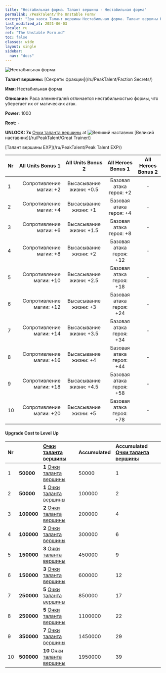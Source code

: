 ```yaml
---
title: "Нестабильная форма. Талант вершины - Нестабильная форма"
permalink: /PeakTalent/The Unstable Form/
excerpt: "Эра хаоса Талант вершины Нестабильная форма. Талант вершины Нестабильная форма. Нестабильная форма"
last_modified_at: 2021-06-03
locale: ru
ref: "The Unstable Form.md"
toc: false
classes: wide
layout: single
sidebar:
  nav: "docs"
---
```


  ![Нестабильная форма](/images/pt/talent_3002.png)

  **Талант вершины:** [Секреты фракции](/ru/PeakTalent/Faction Secrets/)

  **Имя:** Нестабильная форма

  **Описание:** Раса элементалей отличается нестабильностью формы, что уберегает их от магических атак.

  **Power:** 1000

  **Root:** -

  **UNLOCK: 7x** [Очки таланта вершины](/ItemsRU/con_934/) at ![Великий наставник](/images/pt/talent_3001.png) [Великий наставник](/ru/PeakTalent/Great Trainer/)

  [Талант вершины EXP](/ru/PeakTalent/Peak Talent EXP/)

  | Nr | All Units Bonus 1 | All Units Bonus 2 | All Heroes Bonus 1 | All Heroes Bonus 2 |
  |:---|--------------:|:-------------:|:-------------:|:-------------:|
  | 1 | Сопротивление магии: +2 | Высасывание жизни: +0.5 | Базовая атака героя: +2 | - |
  | 2 | Сопротивление магии: +4 | Высасывание жизни: +1 | Базовая атака героя: +4 | - |
  | 3 | Сопротивление магии: +6 | Высасывание жизни: +1.5 | Базовая атака героя: +8 | - |
  | 4 | Сопротивление магии: +8 | Высасывание жизни: +2 | Базовая атака героя: +12 | - |
  | 5 | Сопротивление магии: +10 | Высасывание жизни: +2.5 | Базовая атака героя: +18 | - |
  | 6 | Сопротивление магии: +12 | Высасывание жизни: +3 | Базовая атака героя: +24 | - |
  | 7 | Сопротивление магии: +14 | Высасывание жизни: +3.5 | Базовая атака героя: +34 | - |
  | 8 | Сопротивление магии: +16 | Высасывание жизни: +4 | Базовая атака героя: +44 | - |
  | 9 | Сопротивление магии: +18 | Высасывание жизни: +4.5 | Базовая атака героя: +58 | - |
  | 10 | Сопротивление магии: +20 | Высасывание жизни: +5 | Базовая атака героя: +78 | - |


#### Upgrade Cost to Level Up

  | Nr | <i class="fas fa-coins"/> | [Очки таланта вершины](/ItemsRU/con_934/) | Accumulated <i class="fas fa-coins"/> | Accumulated [Очки таланта вершины](/ItemsRU/con_934/) |
  |:---|:--------------|:-------------|:-------------|:-------------|
  | 1 | **50000** | **1** [Очки таланта вершины](/ItemsRU/con_934/) | 50000 | 1 |
  | 2 | **50000** | **1** [Очки таланта вершины](/ItemsRU/con_934/) | 100000 | 2 |
  | 3 | **100000** | **2** [Очки таланта вершины](/ItemsRU/con_934/) | 200000 | 4 |
  | 4 | **100000** | **2** [Очки таланта вершины](/ItemsRU/con_934/) | 300000 | 6 |
  | 5 | **150000** | **3** [Очки таланта вершины](/ItemsRU/con_934/) | 450000 | 9 |
  | 6 | **150000** | **3** [Очки таланта вершины](/ItemsRU/con_934/) | 600000 | 12 |
  | 7 | **250000** | **5** [Очки таланта вершины](/ItemsRU/con_934/) | 850000 | 17 |
  | 8 | **250000** | **5** [Очки таланта вершины](/ItemsRU/con_934/) | 1100000 | 22 |
  | 9 | **350000** | **7** [Очки таланта вершины](/ItemsRU/con_934/) | 1450000 | 29 |
  | 10 | **500000** | **10** [Очки таланта вершины](/ItemsRU/con_934/) | 1950000 | 39 |
